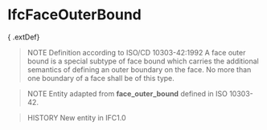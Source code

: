 # IfcFaceOuterBound

{ .extDef}<!-- end of definition -->
> NOTE Definition according to ISO/CD 10303-42:1992
> A face outer bound is a special subtype of face bound which carries the additional semantics of defining an outer boundary on the face. No more than one boundary of a face shall be of this type.

> NOTE Entity adapted from **face_outer_bound** defined in ISO 10303-42.

> HISTORY New entity in IFC1.0
